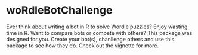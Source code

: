 # woRdleBotChallenge
Ever think about writing a bot in R to solve Wordle puzzles?   Enjoy wasting time in R.  Want to compare bots or compete with others?  This package was designed for you. 
Create your bot(s), chanllenge others and use this package to see how they do.  Check out the vignette for more.
